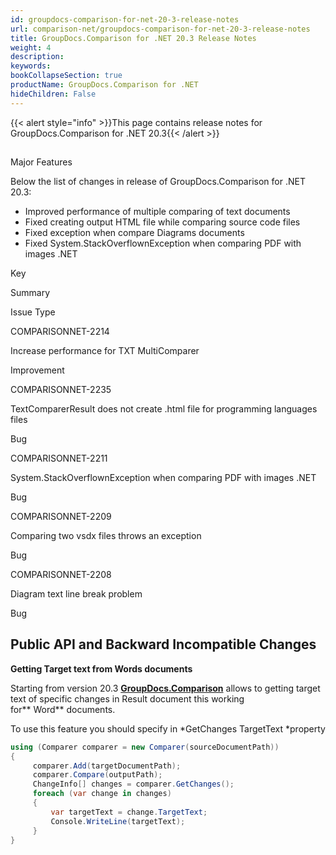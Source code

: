 ```yaml
---
id: groupdocs-comparison-for-net-20-3-release-notes
url: comparison-net/groupdocs-comparison-for-net-20-3-release-notes
title: GroupDocs.Comparison for .NET 20.3 Release Notes
weight: 4
description: 
keywords: 
bookCollapseSection: true
productName: GroupDocs.Comparison for .NET
hideChildren: False
---
```

{{< alert style="info" >}}This page contains release notes for GroupDocs.Comparison for .NET 20.3{{< /alert >}}

##   
Major Features

Below the list of changes in release of GroupDocs.Comparison for .NET 20.3:

*   Improved performance of multiple comparing of text documents
*   Fixed creating output HTML file while comparing source code files
*   Fixed exception when compare Diagrams documents
*   Fixed System.StackOverflownException when comparing PDF with images .NET

Key

Summary

Issue Type

COMPARISONNET-2214

Increase performance for TXT MultiComparer

Improvement

COMPARISONNET-2235

TextComparerResult does not create .html file for programming languages files

Bug

COMPARISONNET-2211

System.StackOverflownException when comparing PDF with images .NET

Bug

COMPARISONNET-2209

Comparing two vsdx files throws an exception

Bug

COMPARISONNET-2208

Diagram text line break problem

Bug

## Public API and Backward Incompatible Changes

**Getting Target text from Words documents**

Starting from version 20.3 **[GroupDocs.Comparison](https://products.groupdocs.com/comparison/net)** allows to getting target text of specific changes in Result document this working for** Word** documents.

To use this feature you should specify in *GetChanges TargetText *property

```csharp
using (Comparer comparer = new Comparer(sourceDocumentPath))
{
     comparer.Add(targetDocumentPath);
     comparer.Compare(outputPath);
     ChangeInfo[] changes = comparer.GetChanges();
     foreach (var change in changes)
     {
         var targetText = change.TargetText;
         Console.WriteLine(targetText);
     }
}
```
